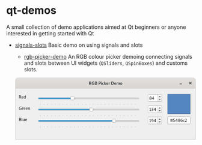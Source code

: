# qt-demos
A small collection of demo applications aimed at Qt beginners or anyone interested in getting started with Qt

- [signals-slots](signals-slots) Basic demo on using signals and slots

    - [rgb-picker-demo](rgb-picker-demo) An RGB colour picker demoing connecting signals and slots between UI widgets (```QSliders```, ```QSpinBoxes```) and customs slots.

    ![rgb-picker-demo](signals-slots/rgb-picker/docs/screenshots/rgb-picker-demo-4-001.png)
